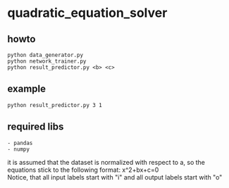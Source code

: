 # quadratic_equation_solver

## howto

```
python data_generator.py
python network_trainer.py
python result_predictor.py <b> <c> 
```

## example

```
python result_predictor.py 3 1
```

## required libs

```
- pandas
- numpy
```

it is assumed that the dataset is normalized with respect to a, so the equations stick to the following format: x^2+bx+c=0  
Notice, that all input labels start with "i" and all output labels start with "o"
